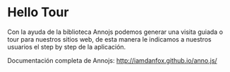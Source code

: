 # Hello Tour
Con la ayuda de la biblioteca Annojs podemos generar una visita guiada o tour para nuestros sitios web, de esta manera le indicamos a nuestros usuarios el step by step de la aplicación.

Documentación completa de Annojs: http://iamdanfox.github.io/anno.js/
